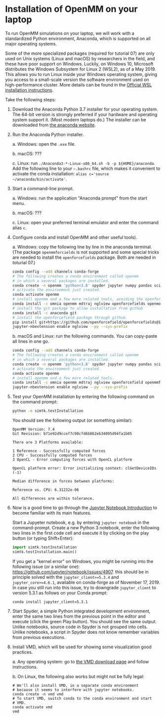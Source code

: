 # Installation of OpenMM on your laptop

To run OpenMM simulations on your laptop, we will work with a standardized Python environment, Anaconda, which is supported on all major operating systems.

Some of the more specialized packages (required for tutorial 07) are only used on Unix systems (Linux and macOS) by researchers in the field, and these have poor support on Windows. Luckily, on Windows 10, Microsoft distributes the Windows Subsystem for Linux 2 (WSL2), as of a May 2019. This allows you to run Linux inside your Windows operating system, giving you access to a small-scale version the software environment used on high-performance cluster. More details can be found in the [Official WSL installation instructions](https://docs.microsoft.com/en-us/windows/wsl/install-win10).

Take the following steps:

1. Download the Anaconda Python 3.7 installer for your operating system. The 64-bit version is strongly preferred if your hardware and operating system support it. (Most modern laptops do.) The installer can be downloaded from [the anaconda website](https://www.anaconda.com/distribution/).

2. Run the Anaconda Python installer.

    a. Windows: open the `.exe` file.

    b. macOS: ???

    c. Linux: run `./Anaconda3-*-Linux-x86_64.sh -b -p ${HOME}/anaconda`.
       Add the following line to your `~.bashrc` file, which makes it convenient to
       activate the conda installation:
       `alias c='source ~/anaconda/bin/activate'`.

3. Start a command-line prompt.

    a. Windows: run the application "Anaconda prompt" from the start menu.

    b. macOS: ???

    c. Linux: open your preferred terminal emulator and enter the command alias `c`.


4. Configure conda and install OpenMM and other useful tools).

   a. Windows: copy the following line by line in the anaconda terminal.
      (The package `openmmforcields` is not supported and some special tricks
      are needed to install the `openforcefields` package. Both are needed in
      toturial 07.)

      ```bash
      conda config --add channels conda-forge
      # The following creates a conda environment called openmm
      # in which a several packages are installed.
      conda create -n openmm 'python<3.8' spyder jupyter numpy pandas scipy matplotlib ipympl rdkit openbabel
      # activate the environment just created.
      conda activate openmm
      # install openmm and a few more related tools, avoiding the openforcefield and openmmforcefields packages.
      conda install -c omnia openmm mdtraj nglview openforcefields openmoltools pymbar
      # install the git package to allow installation from github
      conda install -c anaconda git
      # install the openforcefield package through github.
      pip install git+https://github.com/openforcefield/openforcefields@1.2.1
      jupyter-nbextension enable nglview --py --sys-prefix
      ```

   b. macOS and Linux: run the following commands.
      You can copy-paste all lines in one go.

      ```bash
      conda config --add channels conda-forge
      # The following creates a conda environment called openmm
      # in which a several packages are installed.
      conda create -n openmm 'python<3.8' spyder jupyter numpy pandas scipy matplotlib ipympl rdkit openbabel
      # activate the environment just created.
      conda activate openmm
      # install openmm and a few more related tools.
      conda install -c omnia openmm mdtraj nglview openforcefield openmmforcefields openforcefields openmoltools pymbar
      jupyter-nbextension enable nglview --py --sys-prefix
      ```

5. Test your OpenMM installation by entering the following command on the command prompt:

    ```bash
    python -m simtk.testInstallation
    ```

    You should see the following output (or something similar):

    ```
    OpenMM Version: 7.4
    Git Revision: b71e92d9ccef7c98cfd6b862eb34095d94fa1b05

    There are 3 Platforms available:

    1 Reference - Successfully computed forces
    2 CPU - Successfully computed forces
    3 OpenCL - Error computing forces with OpenCL platform

    OpenCL platform error: Error initializing context: clGetDeviceIDs (-1)

    Median difference in forces between platforms:

    Reference vs. CPU: 6.31232e-06

    All differences are within tolerance.
    ```


6. Now is a good time to go through the [Jupyter Notebook Introduction](https://jupyter-notebook.readthedocs.io/en/stable/notebook.html#starting-the-notebook-server) to become familiar with its main features.

    Start a Jupyeter notebook, e.g. by entering `jupyter notebook` in the command-prompt. Create a new Python 3 notebook, enter the following two lines in the first code cell and execute it by clicking on the play button (or typing Shift+Enter):

    ```python
    import simtk.testInstallation
    simtk.testInstallation.main()
    ```

    If you get a "kernel error" on Windows, you might be running into the following issue (or a similar one): https://github.com/jupyter/notebook/issues/4907. this should be in principle solved with the `jupyter_client>=5.3.4` and `jupyter_core>=4.6.1`, available on conda-forge as of November 17, 2019. In case you still run into this issue, try to downgrade `jupyter_client` to version 5.3.1 as follows on your Conda prompt:

    ```
    conda install jupyter_client=5.3.1
    ```


7. Start Spyder, a simple Python integrated development environment, enter the same two lines from the previous point in the editor and execute (click the green Play button). You should see the same output. Unlike notebooks, source code in Spyder is not grouped into cells. Unlike notebooks, a script in Spyder does not know remember variables from previous executions.


8. Install VMD, which will be used for showing some visualization good practices.

   a. Any operating system: go to [the VMD download page](https://www.ks.uiuc.edu/Development/Download/download.cgi?PackageName=VMD) and follow instructions.

   b. On Linux, the following also works but might not be fully legal:

      ```
      # We'll also install VMD, in a separate conda environment
      # because it seems to interfere with jupyter notebooks.
      conda create -n vmd vmd
      # To start VMD, switch conda to the conda environment and start
      # VMD.
      conda activate vmd
      vmd
      ```
